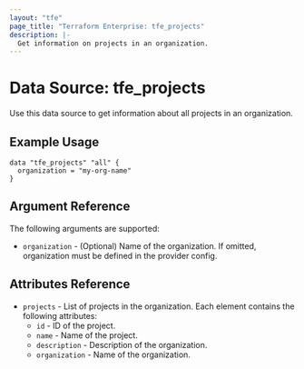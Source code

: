 ```yaml
---
layout: "tfe"
page_title: "Terraform Enterprise: tfe_projects"
description: |-
  Get information on projects in an organization.
---
```


# Data Source: tfe_projects

Use this data source to get information about all projects in an organization.

## Example Usage

```hcl
data "tfe_projects" "all" {
  organization = "my-org-name"
}
```

## Argument Reference

The following arguments are supported:

* `organization` - (Optional) Name of the organization. If omitted, organization must be defined in the provider config.

## Attributes Reference

* `projects` - List of projects in the organization. Each element contains the following attributes:
  * `id` - ID of the project.
  * `name` - Name of the project.
  * `description` - Description of the organization.
  * `organization` - Name of the organization.

